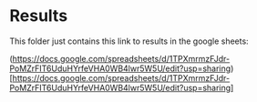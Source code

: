 # Results

This folder just contains this link to results in the google sheets:

(https://docs.google.com/spreadsheets/d/1TPXmrmzFJdr-PoMZrFIT6UduHYrfeVHA0WB4lwr5W5U/edit?usp=sharing)[https://docs.google.com/spreadsheets/d/1TPXmrmzFJdr-PoMZrFIT6UduHYrfeVHA0WB4lwr5W5U/edit?usp=sharing]
